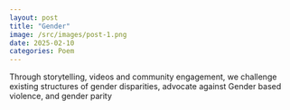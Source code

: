 ```yaml
---
layout: post
title: "Gender"
image: /src/images/post-1.png
date: 2025-02-10
categories: Poem
---
```


Through storytelling, videos and community engagement, we challenge existing structures of gender disparities, advocate against Gender based violence, and gender parity
